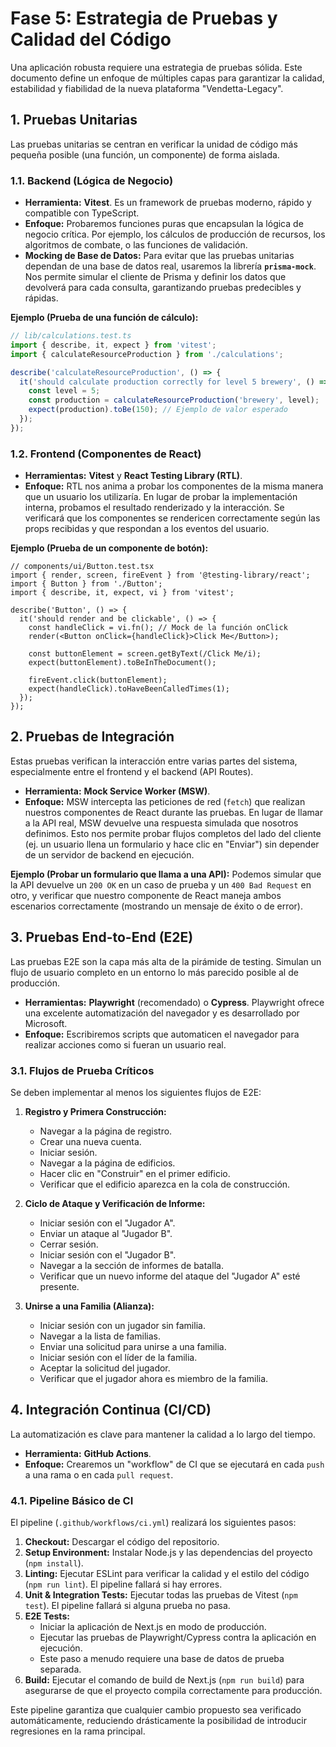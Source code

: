 # Fase 5: Estrategia de Pruebas y Calidad del Código

Una aplicación robusta requiere una estrategia de pruebas sólida. Este documento define un enfoque de múltiples capas para garantizar la calidad, estabilidad y fiabilidad de la nueva plataforma "Vendetta-Legacy".

## 1. Pruebas Unitarias

Las pruebas unitarias se centran en verificar la unidad de código más pequeña posible (una función, un componente) de forma aislada.

### 1.1. Backend (Lógica de Negocio)

-   **Herramienta:** **Vitest**. Es un framework de pruebas moderno, rápido y compatible con TypeScript.
-   **Enfoque:** Probaremos funciones puras que encapsulan la lógica de negocio crítica. Por ejemplo, los cálculos de producción de recursos, los algoritmos de combate, o las funciones de validación.
-   **Mocking de Base de Datos:** Para evitar que las pruebas unitarias dependan de una base de datos real, usaremos la librería **`prisma-mock`**. Nos permite simular el cliente de Prisma y definir los datos que devolverá para cada consulta, garantizando pruebas predecibles y rápidas.

**Ejemplo (Prueba de una función de cálculo):**
```typescript
// lib/calculations.test.ts
import { describe, it, expect } from 'vitest';
import { calculateResourceProduction } from './calculations';

describe('calculateResourceProduction', () => {
  it('should calculate production correctly for level 5 brewery', () => {
    const level = 5;
    const production = calculateResourceProduction('brewery', level);
    expect(production).toBe(150); // Ejemplo de valor esperado
  });
});
```

### 1.2. Frontend (Componentes de React)

-   **Herramientas:** **Vitest** y **React Testing Library (RTL)**.
-   **Enfoque:** RTL nos anima a probar los componentes de la misma manera que un usuario los utilizaría. En lugar de probar la implementación interna, probamos el resultado renderizado y la interacción. Se verificará que los componentes se rendericen correctamente según las props recibidas y que respondan a los eventos del usuario.

**Ejemplo (Prueba de un componente de botón):**
```tsx
// components/ui/Button.test.tsx
import { render, screen, fireEvent } from '@testing-library/react';
import { Button } from './Button';
import { describe, it, expect, vi } from 'vitest';

describe('Button', () => {
  it('should render and be clickable', () => {
    const handleClick = vi.fn(); // Mock de la función onClick
    render(<Button onClick={handleClick}>Click Me</Button>);

    const buttonElement = screen.getByText(/Click Me/i);
    expect(buttonElement).toBeInTheDocument();

    fireEvent.click(buttonElement);
    expect(handleClick).toHaveBeenCalledTimes(1);
  });
});
```

## 2. Pruebas de Integración

Estas pruebas verifican la interacción entre varias partes del sistema, especialmente entre el frontend y el backend (API Routes).

-   **Herramienta:** **Mock Service Worker (MSW)**.
-   **Enfoque:** MSW intercepta las peticiones de red (`fetch`) que realizan nuestros componentes de React durante las pruebas. En lugar de llamar a la API real, MSW devuelve una respuesta simulada que nosotros definimos. Esto nos permite probar flujos completos del lado del cliente (ej. un usuario llena un formulario y hace clic en "Enviar") sin depender de un servidor de backend en ejecución.

**Ejemplo (Probar un formulario que llama a una API):**
Podemos simular que la API devuelve un `200 OK` en un caso de prueba y un `400 Bad Request` en otro, y verificar que nuestro componente de React maneja ambos escenarios correctamente (mostrando un mensaje de éxito o de error).

## 3. Pruebas End-to-End (E2E)

Las pruebas E2E son la capa más alta de la pirámide de testing. Simulan un flujo de usuario completo en un entorno lo más parecido posible al de producción.

-   **Herramientas:** **Playwright** (recomendado) o **Cypress**. Playwright ofrece una excelente automatización del navegador y es desarrollado por Microsoft.
-   **Enfoque:** Escribiremos scripts que automaticen el navegador para realizar acciones como si fueran un usuario real.

### 3.1. Flujos de Prueba Críticos

Se deben implementar al menos los siguientes flujos de E2E:

1.  **Registro y Primera Construcción:**
    -   Navegar a la página de registro.
    -   Crear una nueva cuenta.
    -   Iniciar sesión.
    -   Navegar a la página de edificios.
    -   Hacer clic en "Construir" en el primer edificio.
    -   Verificar que el edificio aparezca en la cola de construcción.

2.  **Ciclo de Ataque y Verificación de Informe:**
    -   Iniciar sesión con el "Jugador A".
    -   Enviar un ataque al "Jugador B".
    -   Cerrar sesión.
    -   Iniciar sesión con el "Jugador B".
    -   Navegar a la sección de informes de batalla.
    -   Verificar que un nuevo informe del ataque del "Jugador A" esté presente.

3.  **Unirse a una Familia (Alianza):**
    -   Iniciar sesión con un jugador sin familia.
    -   Navegar a la lista de familias.
    -   Enviar una solicitud para unirse a una familia.
    -   Iniciar sesión con el líder de la familia.
    -   Aceptar la solicitud del jugador.
    -   Verificar que el jugador ahora es miembro de la familia.

## 4. Integración Continua (CI/CD)

La automatización es clave para mantener la calidad a lo largo del tiempo.

-   **Herramienta:** **GitHub Actions**.
-   **Enfoque:** Crearemos un "workflow" de CI que se ejecutará en cada `push` a una rama o en cada `pull request`.

### 4.1. Pipeline Básico de CI

El pipeline (`.github/workflows/ci.yml`) realizará los siguientes pasos:

1.  **Checkout:** Descargar el código del repositorio.
2.  **Setup Environment:** Instalar Node.js y las dependencias del proyecto (`npm install`).
3.  **Linting:** Ejecutar ESLint para verificar la calidad y el estilo del código (`npm run lint`). El pipeline fallará si hay errores.
4.  **Unit & Integration Tests:** Ejecutar todas las pruebas de Vitest (`npm test`). El pipeline fallará si alguna prueba no pasa.
5.  **E2E Tests:**
    -   Iniciar la aplicación de Next.js en modo de producción.
    -   Ejecutar las pruebas de Playwright/Cypress contra la aplicación en ejecución.
    -   Este paso a menudo requiere una base de datos de prueba separada.
6.  **Build:** Ejecutar el comando de build de Next.js (`npm run build`) para asegurarse de que el proyecto compila correctamente para producción.

Este pipeline garantiza que cualquier cambio propuesto sea verificado automáticamente, reduciendo drásticamente la posibilidad de introducir regresiones en la rama principal.

